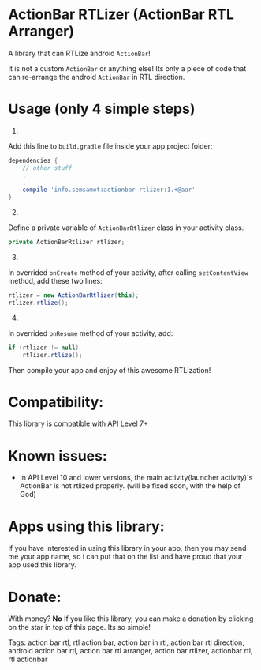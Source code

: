 ActionBar RTLizer (ActionBar RTL Arranger)
================

A library that can RTLize android `ActionBar`!

It is not a custom `ActionBar` or anything else!
Its only a piece of code that can re-arrange the android `ActionBar` in RTL direction.

Usage (only 4 simple steps)
================
1.
Add this line to `build.gradle` file inside your app project folder:
```groovy
dependencies {
    // other stuff
    .
    .
    compile 'info.semsamot:actionbar-rtlizer:1.+@aar'
}
```

2.
Define a private variable of `ActionBarRtlizer` class in your activity class.

```java
private ActionBarRtlizer rtlizer;
```

3.
In overrided `onCreate` method of your activity, after calling `setContentView` method, add these two lines:

```java
rtlizer = new ActionBarRtlizer(this);
rtlizer.rtlize();
```

4.
In overrided `onResume` method of your activity, add:

```java
if (rtlizer != null)
    rtlizer.rtlize();
```

Then compile your app and enjoy of this awesome RTLization!


Compatibility:
================
This library is compatible with API Level 7+

Known issues:
================
- In API Level 10 and lower versions, the main activity(launcher activity)'s ActionBar is not rtlized properly. (will be fixed soon, with the help of God)

Apps using this library:
================
If you have interested in using this library in your app, then you may send me your app name, so i can put that on the list and have proud that your app used this library.

Donate:
================
With money? **No**
If you like this library, you can make a donation by clicking on the star in top of this page. Its so simple!

Tags:
action bar rtl, rtl action bar, action bar in rtl, action bar rtl direction, android action bar rtl, action bar rtl arranger, action bar rtlizer, actionbar rtl, rtl actionbar
